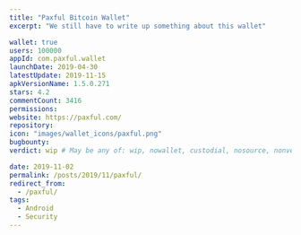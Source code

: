 ```yaml
---
title: "Paxful Bitcoin Wallet"
excerpt: "We still have to write up something about this wallet"

wallet: true
users: 100000
appId: com.paxful.wallet
launchDate: 2019-04-30
latestUpdate: 2019-11-15
apkVersionName: 1.5.0.271
stars: 4.2
commentCount: 3416
permissions:
website: https://paxful.com/
repository:
icon: "images/wallet_icons/paxful.png"
bugbounty:
verdict: wip # May be any of: wip, nowallet, custodial, nosource, nonverifiable, verifiable, bounty, cert1, cert2, cert3

date: 2019-11-02
permalink: /posts/2019/11/paxful/
redirect_from:
  - /paxful/
tags:
  - Android
  - Security
---
```

